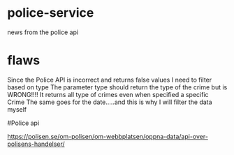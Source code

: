 # police-service
news from the police api

# flaws

Since the Police API is incorrect and returns false values I need to filter based on type 
The parameter type should return the type of the crime but is WRONG!!!!
It returns all type of crimes even when specified a specific Crime
The same goes for the date.....and this is why I will filter the data myself

#Police api

https://polisen.se/om-polisen/om-webbplatsen/oppna-data/api-over-polisens-handelser/

